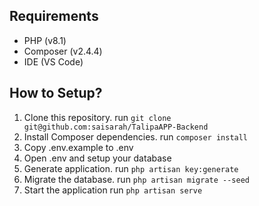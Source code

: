 ## Requirements
- PHP (v8.1)
- Composer (v2.4.4)
- IDE (VS Code)

## How to Setup?
1. Clone this repository. run `git clone git@github.com:saisarah/TalipaAPP-Backend`
2. Install Composer dependencies. run `composer install`
3. Copy .env.example to .env
4. Open .env and setup your database
5. Generate application. run `php artisan key:generate`
6. Migrate the database. run `php artisan migrate --seed`
7. Start the application run `php artisan serve`